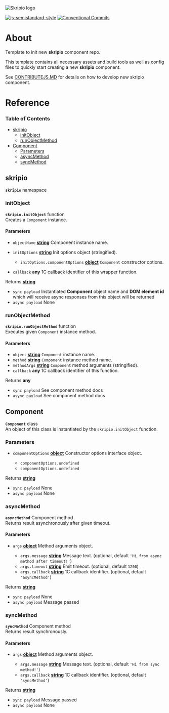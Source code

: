 ![Skripio logo](/src/assets/logo.svg)

[![js-semistandard-style](https://img.shields.io/badge/code%20style-semistandard-brightgreen.svg?style=flat-square)](https://github.com/standard/semistandard)
[![Conventional Commits](https://img.shields.io/badge/Conventional%20Commits-1.0.0-yellow.svg)](https://conventionalcommits.org)

# About

Template to init new **skripio** component repo.

This template contains all necessary assets and build tools as well as config files to quickly start creating a new **skripio** component.

See [CONTRIBUTEJS.MD](https://github.com/fmecgroup/skripio-intro/blob/master/CONTRIBUTEJS.MD) for details on how to develop new skripio component.

# Reference

<!-- Generated by documentation.js. Update this documentation by updating the source code. -->

### Table of Contents

*   [skripio](#skripio)
    *   [initObject](#initobject)
    *   [runObjectMethod](#runobjectmethod)
*   [Component](#component)
    *   [Parameters](#parameters-2)
    *   [asyncMethod](#asyncmethod)
    *   [syncMethod](#syncmethod)

## skripio

**`skripio`** namespace

### initObject

**`skripio.initObject`** function<br>
Creates a `Component` instance.

#### Parameters

*   `objectName` **[string](https://developer.mozilla.org/docs/Web/JavaScript/Reference/Global_Objects/String)** Component instance name.
*   `initOptions` **[string](https://developer.mozilla.org/docs/Web/JavaScript/Reference/Global_Objects/String)** Init options object (stringified).

    *   `initOptions.componentOptions` **[object](https://developer.mozilla.org/docs/Web/JavaScript/Reference/Global_Objects/Object)** `Component` constructor options.
*   `callback` **any** 1C callback identifier of this wrapper function.

Returns **[string](https://developer.mozilla.org/docs/Web/JavaScript/Reference/Global_Objects/String)** <br>
- `sync payload`  Instantiated **Component** object name and **DOM element id** which will receive async responses from this object will be returned<br>
- `async payload` None

### runObjectMethod

**`skripio.runObjectMethod`** function<br>
Executes given `Component` instance method.

#### Parameters

*   `object` **[string](https://developer.mozilla.org/docs/Web/JavaScript/Reference/Global_Objects/String)** `Component` instance name.
*   `method` **[string](https://developer.mozilla.org/docs/Web/JavaScript/Reference/Global_Objects/String)** `Component` instance method name.
*   `methodArgs` **[string](https://developer.mozilla.org/docs/Web/JavaScript/Reference/Global_Objects/String)** `Component` method arguments (stringified).
*   `callback` **any** 1C callback identifier of this function.

Returns **any** <br>
- `sync payload`  See component method docs<br>
- `async payload` See component method docs

## Component

**`Component`** class<br>
An object of this class is instantiated by the `skripio.initObject` function.

### Parameters

*   `componentOptions` **[object](https://developer.mozilla.org/docs/Web/JavaScript/Reference/Global_Objects/Object)** Constructor options interface object.

    *   `componentOptions.undefined`  
    *   `componentOptions.undefined`  

Returns **[string](https://developer.mozilla.org/docs/Web/JavaScript/Reference/Global_Objects/String)** <br>
- `sync payload`  None<br>
- `async payload` None

### asyncMethod

**`asyncMethod`** Component method<br>
Returns result asynchronously after given timeout.

#### Parameters

*   `args` **[object](https://developer.mozilla.org/docs/Web/JavaScript/Reference/Global_Objects/Object)** Method arguments object.

    *   `args.message` **[string](https://developer.mozilla.org/docs/Web/JavaScript/Reference/Global_Objects/String)** Message text. (optional, default `'Hi from async method after timeout!'`)
    *   `args.timeout` **[string](https://developer.mozilla.org/docs/Web/JavaScript/Reference/Global_Objects/String)** Emit timeout. (optional, default `1200`)
    *   `args.callback` **[string](https://developer.mozilla.org/docs/Web/JavaScript/Reference/Global_Objects/String)** 1C callback identifier. (optional, default `'asyncMethod'`)

Returns **[string](https://developer.mozilla.org/docs/Web/JavaScript/Reference/Global_Objects/String)** <br>
- `sync payload`  None<br>
- `async payload` Message passed

### syncMethod

**`syncMethod`** Component method<br>
Returns result synchronously.

#### Parameters

*   `args` **[object](https://developer.mozilla.org/docs/Web/JavaScript/Reference/Global_Objects/Object)** Method arguments object.

    *   `args.message` **[string](https://developer.mozilla.org/docs/Web/JavaScript/Reference/Global_Objects/String)** Message text. (optional, default `'Hi from sync method!'`)
    *   `args.callback` **[string](https://developer.mozilla.org/docs/Web/JavaScript/Reference/Global_Objects/String)** 1C callback identifier. (optional, default `'syncMethod'`)

Returns **[string](https://developer.mozilla.org/docs/Web/JavaScript/Reference/Global_Objects/String)** <br>
- `sync payload`  Message passed<br>
- `async payload` None

